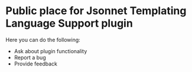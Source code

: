 # Public place for Jsonnet Templating Language Support plugin 

Here you can do the following: 

* Ask about plugin functionality
* Report a bug
* Provide feedback 

